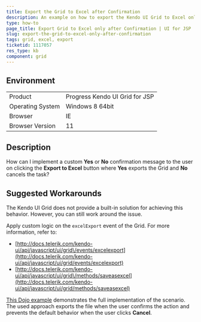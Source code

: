 ```yaml
---
title: Export the Grid to Excel after Confirmation
description: An example on how to export the Kendo UI Grid to Excel only after confirmation.
type: how-to
page_title: Export Grid to Excel only after Confirmation | UI for JSP
slug: export-the-grid-to-excel-only-after-confirmation
tags: grid, excel, export
ticketid: 1117057
res_type: kb
component: grid
---
```


## Environment

<table>
 <tr>
  <td>Product</td>
  <td>Progress Kendo UI Grid for JSP</td>
 </tr>
 <tr>
  <td>Operating System</td>
  <td>Windows 8 64bit</td>
 </tr>
 <tr>
  <td>Browser</td>
  <td>IE</td>
 </tr>
 <tr>
  <td>Browser Version</td>
  <td>11</td>
 </tr>
</table>

## Description

How can I implement a custom **Yes** or **No** confirmation message to the user on clicking the **Export to Excel** button where **Yes** exports the Grid and **No** cancels the task?

## Suggested Workarounds

The Kendo UI Grid does not provide a built-in solution for achieving this behavior. However, you can still work around the issue.

Apply custom logic on the `excelExport` event of the Grid. For more information, refer to:  

* [http://docs.telerik.com/kendo-ui/api/javascript/ui/grid\/events/excelexport](http://docs.telerik.com/kendo-ui/api/javascript/ui/grid/events/excelexport)  
* [http://docs.telerik.com/kendo-ui/api/javascript/ui/grid\/methods/saveasexcel](http://docs.telerik.com/kendo-ui/api/javascript/ui/grid/methods/saveasexcel)  

[This Dojo example](http://dojo.telerik.com/eWogO) demonstrates the full implementation of the scenario. The used approach exports the file when the user confirms the action and prevents the default behavior when the user clicks **Cancel**.  
